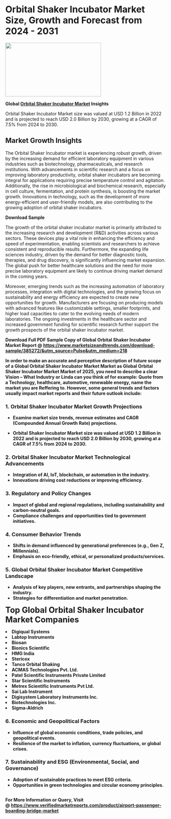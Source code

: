 <H1>Orbital Shaker Incubator Market Size, Growth and Forecast from 2024 - 2031</H1><img class="aligncenter size-medium wp-image-584254" src="https://thirdeyenews.in/wp-content/uploads/2024/09/Global-Market-Research-300x168.jpeg" alt="" width="300" height="168" /><p><strong>Global&nbsp;<a href="https://www.marketsizeandtrends.com/download-sample/385272/&amp;utm_source=Pulse&amp;utm_medium=218">Orbital Shaker Incubator Market</a> Insights</strong></p><p>Orbital Shaker Incubator Market size was valued at USD 1.2 Billion in 2022 and is projected to reach USD 2.0 Billion by 2030, growing at a CAGR of 7.5% from 2024 to 2030.</p><p><h2>Market Growth Insights</h2> <p>The Orbital Shaker Incubator market is experiencing robust growth, driven by the increasing demand for efficient laboratory equipment in various industries such as biotechnology, pharmaceuticals, and research institutions. With advancements in scientific research and a focus on improving laboratory productivity, orbital shaker incubators are becoming integral for applications requiring precise temperature control and agitation. Additionally, the rise in microbiological and biochemical research, especially in cell culture, fermentation, and protein synthesis, is boosting the market growth. Innovations in technology, such as the development of more energy-efficient and user-friendly models, are also contributing to the growing adoption of orbital shaker incubators.</p> <p><strong>Download Sample</strong></p> <p>The growth of the orbital shaker incubator market is primarily attributed to the increasing research and development (R&D) activities across various sectors. These devices play a vital role in enhancing the efficiency and speed of experimentation, enabling scientists and researchers to achieve consistent and reproducible results. Furthermore, the expanding life sciences industry, driven by the demand for better diagnostic tools, therapies, and drug discovery, is significantly influencing market expansion. The global push for better healthcare solutions and the need for more precise laboratory equipment are likely to continue driving market demand in the coming years.</p> <p>Moreover, emerging trends such as the increasing automation of laboratory processes, integration with digital technologies, and the growing focus on sustainability and energy efficiency are expected to create new opportunities for growth. Manufacturers are focusing on producing models with advanced features like customizable settings, smaller footprints, and higher load capacities to cater to the evolving needs of modern laboratories. The ongoing investments in the healthcare sector and increased government funding for scientific research further support the growth prospects of the orbital shaker incubator market.</p> <p><strong></p><p><span class=""><strong>Download Full PDF Sample Copy of Global Orbital Shaker Incubator Market Report</strong> @ <a href="https://www.marketsizeandtrends.com/download-sample/385272/&amp;utm_source=Pulse&amp;utm_medium=218" target="_blank">https://www.marketsizeandtrends.com/download-sample/385272/&amp;utm_source=Pulse&amp;utm_medium=218</a></span></p><p>In order to make an accurate and perceptive description of future scope of a Global&nbsp;Orbital Shaker Incubator Market Market as Global&nbsp;Orbital Shaker Incubator Market Market of 2025, you need to describe a clear Vision &ndash; What Industry or Linda can you think of for example: Quote from a Technology, healthcare, automotive, renewable energy, name the market you are Reffering to. However, some general trends and factors usually impact market reports and their future outlook include:</p><h3>1.&nbsp;<strong>Orbital Shaker Incubator Market Growth Projections</strong></h3><ul><li>Examine market size trends, revenue estimates and CAGR (Compounded Annual Growth Rate) projections.</li><li><p>Orbital Shaker Incubator Market size was valued at USD 1.2 Billion in 2022 and is projected to reach USD 2.0 Billion by 2030, growing at a CAGR of 7.5% from 2024 to 2030.</p></li></ul><h3>2.&nbsp;<strong>Orbital Shaker Incubator Market Technological Advancements</strong></h3><ul><li>Integration of AI, IoT, blockchain, or automation in the industry.</li><li>Innovations driving cost reductions or improving efficiency.</li></ul><h3>3.&nbsp;<strong>Regulatory and Policy Changes</strong></h3><ul><li>Impact of global and regional regulations, including sustainability and carbon-neutral goals.</li><li>Compliance challenges and opportunities tied to government initiatives.</li></ul><h3>4.&nbsp;<strong>Consumer Behavior Trends</strong></h3><ul><li>Shifts in demand influenced by generational preferences (e.g., Gen Z, Millennials).</li><li>Emphasis on eco-friendly, ethical, or personalized products/services.</li></ul><h3>5.&nbsp;<strong>Global Orbital Shaker Incubator Market Competitive Landscape</strong></h3><ul><li>Analysis of key players, new entrants, and partnerships shaping the industry.</li><li>Strategies for differentiation and market penetration.</li></ul><p data-pm-slice="1 1 []"><span style="color: inherit; font-family: inherit; font-size: 25px;">Top Global Orbital Shaker Incubator Market Companies</span></p><div class="" data-test-id=""><p><li>Digiqual Systems</li><li> Labtop Instruments</li><li> Biosan</li><li> Bionics Scientific</li><li> HMG India</li><li> Stericox</li><li> Tanco Orbital Shaking</li><li> ACMAS Technologies Pvt. Ltd.</li><li> Patel Scientific Instruments Private Limited</li><li> Star Scientific Instruments</li><li> Metrex Scientific Instruments Pvt Ltd.</li><li> Sai Lab Instrument</li><li> Digisystem Laboratory Instruments Inc.</li><li> Biotechnologies Inc.</li><li> Sigma-Aldrich</li></p></div><h3>6.&nbsp;<strong>Economic and Geopolitical Factors</strong></h3><ul><li>Influence of global economic conditions, trade policies, and geopolitical events.</li><li>Resilience of the market to inflation, currency fluctuations, or global crises.</li></ul><h3>7.&nbsp;<strong>Sustainability and ESG (Environmental, Social, and Governance)</strong></h3><ul><li>Adoption of sustainable practices to meet ESG criteria.</li><li>Opportunities in green technologies and circular economy principles.</li></ul><h2><strong style="font-size: 14px;">For More Information or Query, Visit @&nbsp;</strong><a style="background-color: #ffffff; font-size: 14px;" href="https://www.marketsizeandtrends.com/report/orbital-shaker-incubator-market/" target="_blank">https://www.verifiedmarketreports.com/product/airport-passenger-boarding-bridge-market</a></h2>
